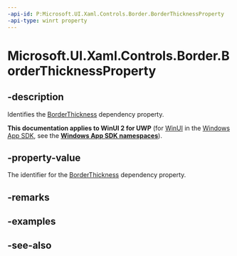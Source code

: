 ```yaml
---
-api-id: P:Microsoft.UI.Xaml.Controls.Border.BorderThicknessProperty
-api-type: winrt property
---
```


<!-- Property syntax
public Windows.UI.Xaml.DependencyProperty BorderThicknessProperty { get; }
-->

# Microsoft.UI.Xaml.Controls.Border.BorderThicknessProperty

## -description
Identifies the [BorderThickness](border_borderthickness.md) dependency property.

**This documentation applies to WinUI 2 for UWP** (for [WinUI](/windows/apps/winui/winui3/) in the [Windows App SDK](/windows/apps/windows-app-sdk/), see the **[Windows App SDK namespaces](/windows/windows-app-sdk/api/winrt/)**).

## -property-value
The identifier for the [BorderThickness](border_borderthickness.md) dependency property.

## -remarks

## -examples

## -see-also
